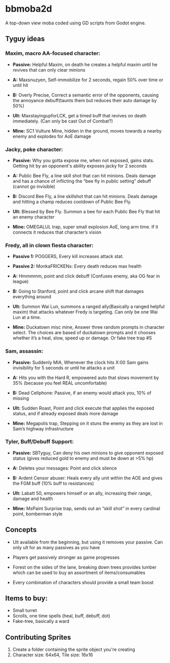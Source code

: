 # bbmoba2d
A top-down view moba coded using GD scripts from Godot engine.

## Tyguy ideas

### Maxim, macro AA-focused character:
- **Passive:** Helpful Maxim, on death he creates a helpful maxim until he revives that can only clear minions

- **A:** Maxsnuzyen, Self-immobilize for 2 seconds, regain 50% over time or until hit

- **B:** Overly Precise, Correct a semantic error of the opponents, causing the annoyance debuff(taunts them but reduces their auto damage by 50%)

- **Ult:** MaxstayingupforLCK, get a timed buff that revives on death immediately. (Can only be cast Out of Combat?)

- **Mine:** SC1 Vulture Mine, hidden in the ground, moves towards a nearby enemy and explodes for AoE damage


### Jacky, poke character:
- **Passive:** Why you gotta expose me, when not exposed, gains stats. Getting hit by an opponent's ability exposes jacky for 2 seconds

- **A:** Public Bee Fly, a line skill shot that can hit minions. Deals damage and has a chance of inflicting the “bee fly in public setting” debuff (cannot go invisible)

- **B:**  Discord Bee Fly, a line skillshot that can hit minions. Deals damage and hitting a champ reduces cooldown of Public Bee Fly.

- **Ult:** Blessed by Bee Fly. Summon a bee for each Public Bee Fly that hit an enemy character

- **Mine:** OMEGALUL trap, super small explosion AoE, long arm time. If it connects it reduces that character’s vision

 
### Fredy, all in clown fiesta character:
- **Passive 1:** POGGERS, Every kill increases attack stat.

- **Passive 2:** MonkaFRICKENs: Every death reduces max health

- **A:** Hmmmmm, point and click debuff (Confuses enemy, aka OG fear in league)

- **B:** Going to Stanford, point and click arcane shift that damages everything around

- **Ult:** Summon Wai Lun, summons a ranged ally(Basically a ranged helpful maxim) that attacks whatever Fredy is targeting. Can only be one Wai Lun at a time.

- **Mine:** Duckatown misc mine, Answer three random prompts in character select. The choices are based of duckatown prompts and it chooses whether it’s a heal, slow, speed up or damage. Or fake tree trap #S

 
### Sam, assassin:
- **Passive:** Suddenly MIA, Whenever the clock hits X:00 Sam gains invisibility for 5 seconds or until he attacks a unit

- **A:** Hits you with the Hard R, empowered auto that slows movement by 35% (because you feel REAL uncomfortable)

- **B:** Dead Cellphone: Passive, if an enemy would attack you, 10% of missing

- **Ult:** Sudden Roast, Point and click execute that applies the exposed status, and if already exposed deals more damage

- **Mine:** Megapolis trap, Stepping on it stuns the enemy as they are lost in Sam’s highway infrastructure


### Tyler, Buff/Debuff Support:
- **Passive:** SBTyguy, Can deny his own minions to give opponent exposed status (gives reduced gold to enemy and must be down at >5% hp)

- **A:** Deletes your messages: Point and click silence

- **B:** Ardent Censor abuser: Heals every ally unit within the AOE and gives the FGM buff (10% buff to resistances)

- **Ult:** Labatt 50, empowers himself or an ally, increasing their range, damage and health

- **Mine:** MsPaint Surprise trap, sends out an “skill shot” in every cardinal point, bomberman style

## Concepts

- Ult available from the beginning, but using it removes your passive. Can only ult for as many passives as you have

- Players get passively stronger as game progresses

- Forest on the sides of the lane, breaking down trees provides lumber which can be used to buy an assortment of items/consumables

- Every combination of characters should provide a small team boost


## Items to buy:
- Small turret
- Scrolls, one time spells (heal, buff, debuff, dot)
- Fake-tree, basically a ward


## Contributing Sprites
1. Create a folder containing the sprite object you're creating
2. Character size: 64x64, Tile size: 16x16
